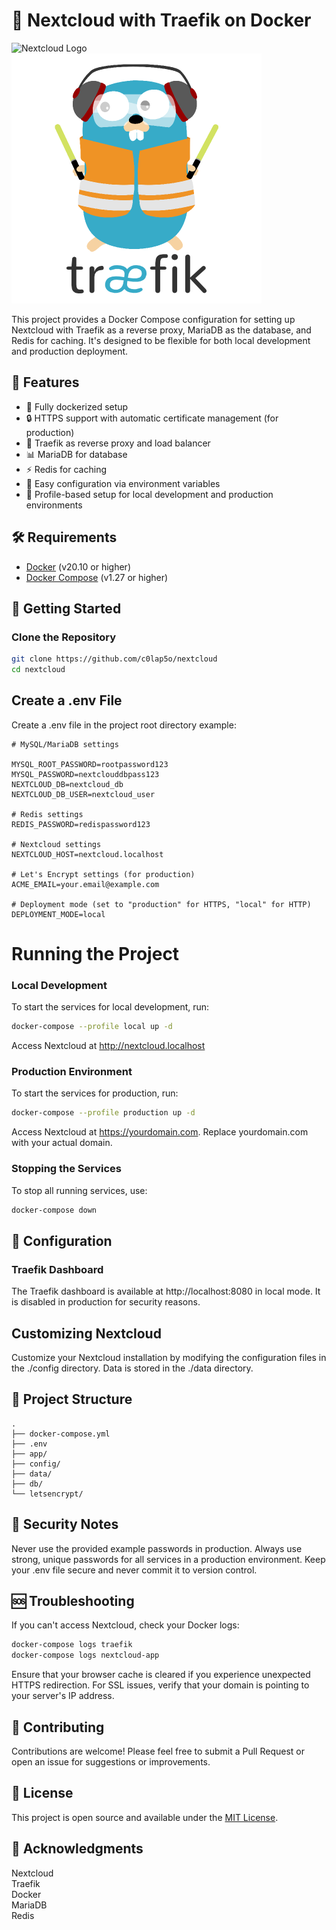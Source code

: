 # 🚀 Nextcloud with Traefik on Docker

![Nextcloud Logo](https://cdn.icon-icons.com/icons2/2699/PNG/512/nextcloud_logo_icon_168082.png) 
![Traefik Logo](https://raw.githubusercontent.com/docker-library/docs/a6cc2c5f4bc6658168f2a0abbb0307acaefff80e/traefik/logo.png)

This project provides a Docker Compose configuration for setting up Nextcloud with Traefik as a reverse proxy, MariaDB as the database, and Redis for caching. It's designed to be flexible for both local development and production deployment.

## 🌟 Features

- 🐳 Fully dockerized setup
- 🔒 HTTPS support with automatic certificate management (for production)
- 🔄 Traefik as reverse proxy and load balancer
- 📊 MariaDB for database
- ⚡ Redis for caching
- 🔧 Easy configuration via environment variables
- 🔀 Profile-based setup for local development and production environments

## 🛠️ Requirements

- [Docker](https://docs.docker.com/get-docker/) (v20.10 or higher)
- [Docker Compose](https://docs.docker.com/compose/install/) (v1.27 or higher)

## 🚀 Getting Started

### Clone the Repository

```bash
git clone https://github.com/c0lap5o/nextcloud
cd nextcloud
```

## Create a .env File

 Create a .env file in the project root directory example:

```text
# MySQL/MariaDB settings

MYSQL_ROOT_PASSWORD=rootpassword123
MYSQL_PASSWORD=nextclouddbpass123
NEXTCLOUD_DB=nextcloud_db
NEXTCLOUD_DB_USER=nextcloud_user

# Redis settings
REDIS_PASSWORD=redispassword123

# Nextcloud settings
NEXTCLOUD_HOST=nextcloud.localhost

# Let's Encrypt settings (for production)
ACME_EMAIL=your.email@example.com

# Deployment mode (set to "production" for HTTPS, "local" for HTTP)
DEPLOYMENT_MODE=local
```

# Running the Project

### Local Development

To start the services for local development, run:

```bash
docker-compose --profile local up -d
```
Access Nextcloud at http://nextcloud.localhost

### Production Environment

To start the services for production, run:

```bash
docker-compose --profile production up -d
```
Access Nextcloud at https://yourdomain.com. Replace yourdomain.com with your actual domain.

### Stopping the Services

To stop all running services, use:
```bash
docker-compose down
```

## 🔧 Configuration

### Traefik Dashboard

The Traefik dashboard is available at http://localhost:8080 in local mode. It is disabled in production for security reasons.

## Customizing Nextcloud
Customize your Nextcloud installation by modifying the configuration files in the ./config directory. Data is stored in the ./data directory.

## 📁 Project Structure

```text
.
├── docker-compose.yml
├── .env
├── app/
├── config/
├── data/
├── db/
└── letsencrypt/
```

## 🔐 Security Notes

Never use the provided example passwords in production.
Always use strong, unique passwords for all services in a production environment.
Keep your .env file secure and never commit it to version control.

## 🆘 Troubleshooting

If you can't access Nextcloud, check your Docker logs:

```bash
docker-compose logs traefik
docker-compose logs nextcloud-app
```

Ensure that your browser cache is cleared if you experience unexpected HTTPS redirection.
For SSL issues, verify that your domain is pointing to your server's IP address.

## 🤝 Contributing

Contributions are welcome! Please feel free to submit a Pull Request or open an issue for suggestions or improvements.

## 📄 License

This project is open source and available under the [MIT License](https://opensource.org/license/MIT).

## 🙏 Acknowledgments

Nextcloud\
Traefik\
Docker\
MariaDB\
Redis
